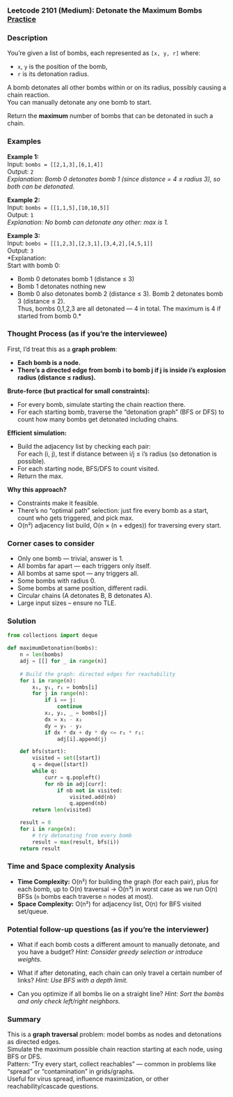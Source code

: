 ### Leetcode 2101 (Medium): Detonate the Maximum Bombs [Practice](https://leetcode.com/problems/detonate-the-maximum-bombs)

### Description  
You’re given a list of bombs, each represented as `[x, y, r]` where:
- `x`, `y` is the position of the bomb,
- `r` is its detonation radius.

A bomb detonates all other bombs within or on its radius, possibly causing a chain reaction.  
You can manually detonate any one bomb to start.

Return the **maximum** number of bombs that can be detonated in such a chain.

### Examples  

**Example 1:**  
Input: `bombs = [[2,1,3],[6,1,4]]`  
Output: `2`  
*Explanation: Bomb 0 detonates bomb 1 (since distance = 4 ≤ radius 3), so both can be detonated.*

**Example 2:**  
Input: `bombs = [[1,1,5],[10,10,5]]`  
Output: `1`  
*Explanation: No bomb can detonate any other: max is 1.*

**Example 3:**  
Input: `bombs = [[1,2,3],[2,3,1],[3,4,2],[4,5,1]]`  
Output: `3`  
*Explanation:  
Start with bomb 0:  
- Bomb 0 detonates bomb 1 (distance ≤ 3)  
- Bomb 1 detonates nothing new  
- Bomb 0 also detonates bomb 2 (distance ≤ 3). Bomb 2 detonates bomb 3 (distance ≤ 2).  
Thus, bombs 0,1,2,3 are all detonated — 4 in total. The maximum is 4 if started from bomb 0.*

### Thought Process (as if you’re the interviewee)  

First, I’d treat this as a **graph problem**:
- **Each bomb is a node.**  
- **There’s a directed edge from bomb i to bomb j if j is inside i’s explosion radius (distance ≤ radius).**

**Brute-force (but practical for small constraints):**
- For every bomb, simulate starting the chain reaction there.
- For each starting bomb, traverse the “detonation graph” (BFS or DFS) to count how many bombs get detonated including chains.

**Efficient simulation:**
- Build the adjacency list by checking each pair:  
  For each (i, j), test if distance between i/j ≤ i’s radius (so detonation is possible).
- For each starting node, BFS/DFS to count visited.
- Return the max.

**Why this approach?**
- Constraints make it feasible.
- There’s no “optimal path” selection: just fire every bomb as a start, count who gets triggered, and pick max.
- O(n²) adjacency list build, O(n × (n + edges)) for traversing every start.

### Corner cases to consider  
- Only one bomb — trivial, answer is 1.
- All bombs far apart — each triggers only itself.
- All bombs at same spot — any triggers all.
- Some bombs with radius 0.
- Some bombs at same position, different radii.
- Circular chains (A detonates B, B detonates A).
- Large input sizes – ensure no TLE.

### Solution

```python
from collections import deque

def maximumDetonation(bombs):
    n = len(bombs)
    adj = [[] for _ in range(n)]
    
    # Build the graph: directed edges for reachability
    for i in range(n):
        x₁, y₁, r₁ = bombs[i]
        for j in range(n):
            if i == j:
                continue
            x₂, y₂, _ = bombs[j]
            dx = x₁ - x₂
            dy = y₁ - y₂
            if dx * dx + dy * dy <= r₁ * r₁:
                adj[i].append(j)

    def bfs(start):
        visited = set([start])
        q = deque([start])
        while q:
            curr = q.popleft()
            for nb in adj[curr]:
                if nb not in visited:
                    visited.add(nb)
                    q.append(nb)
        return len(visited)

    result = 0
    for i in range(n):
        # try detonating from every bomb
        result = max(result, bfs(i))
    return result
```

### Time and Space complexity Analysis  

- **Time Complexity:** O(n²) for building the graph (for each pair), plus for each bomb, up to O(n) traversal → O(n³) in worst case as we run O(n) BFSs (`n` bombs each traverse `n` nodes at most).
- **Space Complexity:** O(n²) for adjacency list, O(n) for BFS visited set/queue.

### Potential follow-up questions (as if you’re the interviewer)  

- What if each bomb costs a different amount to manually detonate, and you have a budget?
  *Hint: Consider greedy selection or introduce weights.*

- What if after detonating, each chain can only travel a certain number of links?
  *Hint: Use BFS with a depth limit.*

- Can you optimize if all bombs lie on a straight line?
  *Hint: Sort the bombs and only check left/right neighbors.*

### Summary
This is a **graph traversal** problem: model bombs as nodes and detonations as directed edges.  
Simulate the maximum possible chain reaction starting at each node, using BFS or DFS.  
Pattern: “Try every start, collect reachables” — common in problems like “spread” or “contamination” in grids/graphs.  
Useful for virus spread, influence maximization, or other reachability/cascade questions.